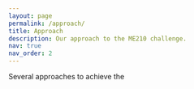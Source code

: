 ```yaml
---
layout: page
permalink: /approach/
title: Approach
description: Our approach to the ME210 challenge.
nav: true
nav_order: 2
---
```


Several approaches to achieve the 

# 
